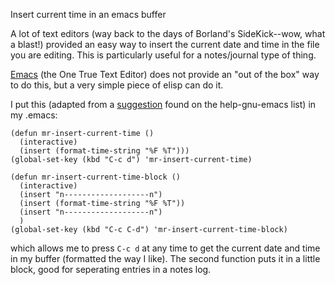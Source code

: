Insert current time in an emacs buffer

A lot of text editors (way back to the days of Borland's
SideKick--wow, what a blast!) provided an easy way to insert the
current date and time in the file you are editing. This is
particularly useful for a notes/journal type of thing.

[Emacs][1] (the One True Text Editor) does not provide an "out of the
box" way to do this, but a very simple piece of elisp can do it.

I put this (adapted from a [suggestion][2] found on the help-gnu-emacs
list) in my .emacs:

    (defun mr-insert-current-time ()
      (interactive)
      (insert (format-time-string "%F %T")))
    (global-set-key (kbd "C-c d") 'mr-insert-current-time)
    
    (defun mr-insert-current-time-block ()
      (interactive)
      (insert "n-------------------n")
      (insert (format-time-string "%F %T"))
      (insert "n-------------------n")
      )
    (global-set-key (kbd "C-c C-d") 'mr-insert-current-time-block)

which allows me to press `C-c d` at any time to get the current date and
time in my buffer (formatted the way I like). The second function puts
it in a little block, good for seperating entries in a notes log.

[1]: http://www.gnu.org/software/emacs/emacs.html
[2]: http://mail.gnu.org/archive/html/help-gnu-emacs/2002-10/msg00092.html
